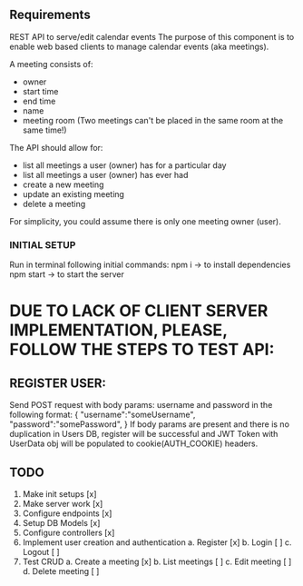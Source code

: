 ## Requirements

REST API to serve/edit calendar events
The purpose of this component is to enable web based clients to manage calendar events (aka meetings).

A meeting consists of:

- owner
- start time
- end time
- name
- meeting room (Two meetings can't be placed in the same room at the same time!)

The API should allow for:

- list all meetings a user (owner) has for a particular day
- list all meetings a user (owner) has ever had
- create a new meeting
- update an existing meeting
- delete a meeting

For simplicity, you could assume there is only one meeting owner (user).

### INITIAL SETUP
Run in terminal following initial commands: 
npm i -> to install dependencies
npm start -> to start the server

# DUE TO LACK OF CLIENT SERVER IMPLEMENTATION, PLEASE, FOLLOW THE STEPS TO TEST API:

## REGISTER USER: 
Send POST request with body params: username and password in the following format:
{
    "username":"someUsername", 
    "password":"somePassword", 
}
If body params are present and there is no duplication in Users DB, register will be successful and JWT Token with UserData obj will be populated to cookie(AUTH_COOKIE) headers. 
## TODO

1. Make init setups [x]
2. Make server work [x]
3. Configure endpoints [x]
4. Setup DB Models [x]
5. Configure controllers [x]
6. Implement user creation and authentication
    a. Register [x]
    b. Login [ ]
    c. Logout [ ]
7. Test CRUD
    a. Create a meeting [x]
    b. List meetings [ ]
    c. Edit meeting [ ]
    d. Delete meeting [ ]